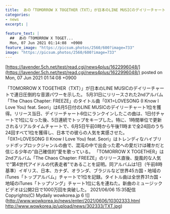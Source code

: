 ```yaml
---
title:  あの「TOMORROW X TOGETHER（TXT）」が日本のLINE MUSICのデイリーチャートで連日圧倒的な音源パワーを示した 
categories:
- news
excerpt: |
  
feature_text: |
  ##  あの「TOMORROW X TOGET...
  Mon, 07 Jun 2021 01:14:08  +0900
feature_image: "https://picsum.photos/2560/600?image=733"
image: "https://picsum.photos/2560/600?image=733"
---
```


[https://lavender.5ch.net/test/read.cgi/news4plus/1622996048/](https://lavender.5ch.net/test/read.cgi/news4plus/1622996048/)
posted on Mon, 07 Jun 2021 01:14:08  +0900

<!--more-->

「TOMORROW X TOGETHER（TXT）」が日本のLINE MUSICのデイリーチャートで連日圧倒的な音源パワーを示した。 5月31日にリリースされた2ndアルバム「The Chaos Chapter: FREEZE」のタイトル曲「0X1=LOVESONG (I Know I Love You) feat. Seori」は6月5日付のLINE MUSICのデイリーチャート1位を獲得。リリース当日、デイリーチャート6位にランクインしたこの曲は、1日付チャートで1位になった後、5日連続でトップをキープした。特に、1時間単位で更新されるリアルタイムチャートで、6月5日午前0時から午後11時まで全24回のうち24回すべて1位を獲得し、日本での彼らの人気を実感させた。 「0X1=LOVESONG (I Know I Love You) feat. Seori」はトレンディなハイブリッドポップロックジャンルの曲で、混沌の中で出会った君への愛だけは確かだと信じる少年の“自己確信的”愛を歌っている。 「TOMORROW X TOGETHER」は2ndアルバム「The Chaos Chapter: FREEZE」のリリース直後、旋風的な人気で“第4世代アイドルの代表走者”であることを証明。同アルバムは1日（午前8時基準）イギリス、日本、カナダ、オランダ、ブラジルなど世界45カ国・地域のiTunes「トップアルバム」チャートで1位を記録。タイトル曲は全世界31カ国・地域のiTunes「トップソング」チャート1位に名を連ねた。新曲のミュージックビデオは公開2日で1000万回を突破した。 2021/06/06 15:35配信 Copyrights(C) Mydaily wowkorea.jp 6 ![](http://www.wowkorea.jp/news/enter/2021/0606/10302333.html http://www.wowkorea.jp/upload/news/302333/TXT.jpg)

